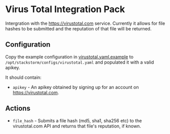 # Virus Total Integration Pack

Intergration with the https://virustotal.com service. Currently it allows for file hashes to be submitted and the reputation of that file will be returned.

## Configuration

Copy the example configuration in [virustotal.yaml.example](./virustotal.yaml.example) to `/opt/stackstorm/configs/virustotal.yaml` and populated it with a valid apikey.

It should contain:

* ``apikey`` - An apikey obtained by signing up for an account on https://virustotal.com.

## Actions

* ``file_hash`` - Submits a file hash (md5, sha1, sha256 etc) to the virustotal.com API and returns that file's reputation, if known.
